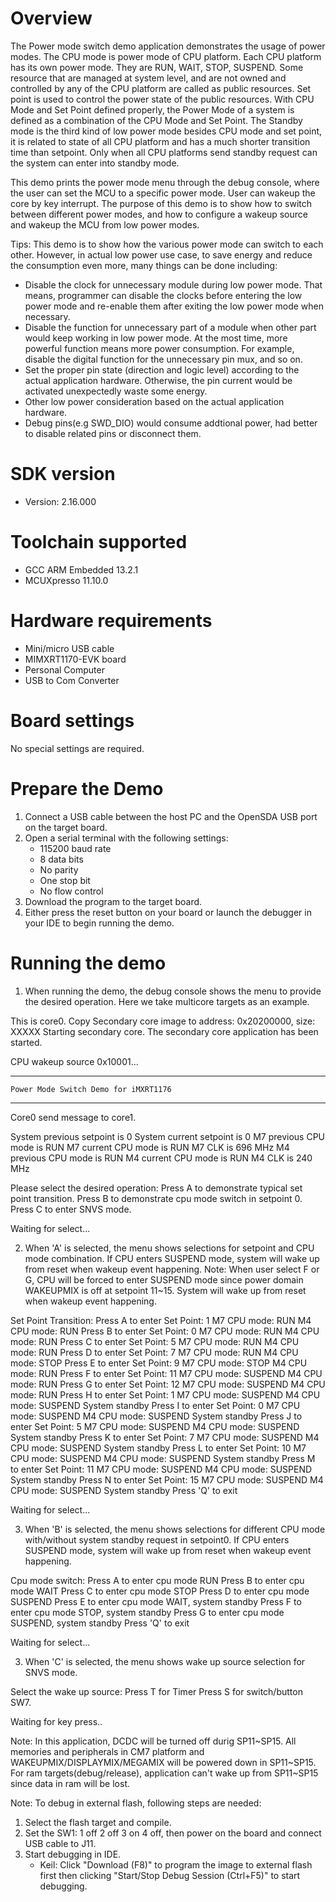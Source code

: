 Overview
========
The Power mode switch demo application demonstrates the usage of power modes. 
The CPU mode is power mode of CPU platform. Each CPU platform has its own power mode. They are RUN, WAIT, STOP, SUSPEND.
Some resource that are managed at system level, and are not owned and controlled by any of the CPU platform are called as public resources.
Set point is used to control the power state of the public resources. With CPU Mode and Set Point defined properly, 
the Power Mode of a system is defined as a combination of the CPU Mode and Set Point.
The Standby mode is the third kind of low power mode besides CPU mode and set point,
it is related to state of all CPU platform and has a much shorter transition time than setpoint.
Only when all CPU platforms send standby request can the system can enter into standby mode.

This demo prints the power mode menu through the debug console, where the user can set the MCU to a specific power mode.
User can wakeup the core by key interrupt. The purpose of this demo is to show how to switch between different power modes,
and how to configure a wakeup source and wakeup the MCU from low power modes.

 Tips:
 This demo is to show how the various power mode can switch to each other. However, in actual low power use case, to save energy and reduce the consumption even more, many things can be done including:
 - Disable the clock for unnecessary module during low power mode. That means, programmer can disable the clocks before entering the low power mode and re-enable them after exiting the low power mode when necessary.
 - Disable the function for unnecessary part of a module when other part would keep working in low power mode. At the most time, more powerful function means more power consumption. For example, disable the digital function for the unnecessary pin mux, and so on.
 - Set the proper pin state (direction and logic level) according to the actual application hardware. Otherwise, the pin current would be activated unexpectedly waste some energy.
 - Other low power consideration based on the actual application hardware.
 - Debug pins(e.g SWD_DIO) would consume addtional power, had better to disable related pins or disconnect them. 


SDK version
===========
- Version: 2.16.000

Toolchain supported
===================
- GCC ARM Embedded  13.2.1
- MCUXpresso  11.10.0

Hardware requirements
=====================
- Mini/micro USB cable
- MIMXRT1170-EVK board
- Personal Computer
- USB to Com Converter

Board settings
==============
No special settings are required.

Prepare the Demo
================
1.  Connect a USB cable between the host PC and the OpenSDA USB port on the target board. 
2.  Open a serial terminal with the following settings:
    - 115200 baud rate
    - 8 data bits
    - No parity
    - One stop bit
    - No flow control
3.  Download the program to the target board.
4.  Either press the reset button on your board or launch the debugger in your IDE to begin running the demo.

Running the demo
================
1. When running the demo, the debug console shows the menu to provide the desired operation. Here we take multicore targets as an example.

This is core0.
Copy Secondary core image to address: 0x20200000, size: XXXXX
Starting secondary core.
The secondary core application has been started.

CPU wakeup source 0x10001...

***********************************************************
	Power Mode Switch Demo for iMXRT1176
***********************************************************

Core0 send message to core1.

System previous setpoint is 0
System current setpoint is 0
M7 previous CPU mode is RUN
M7 current CPU mode is RUN
M7 CLK is 696 MHz
M4 previous CPU mode is RUN
M4 current CPU mode is RUN
M4 CLK is 240 MHz

Please select the desired operation:
Press  A to demonstrate typical set point transition.
Press  B to demonstrate cpu mode switch in setpoint 0.
Press  C to enter SNVS mode.

Waiting for select...

2. When 'A' is selected, the menu shows selections for setpoint and CPU mode combination.
If CPU enters SUSPEND mode, system will wake up from reset when wakeup event happening.
Note: When user select F or G, CPU will be forced to enter SUSPEND mode since power domain WAKEUPMIX is off at setpoint 11~15. System will wake up from reset when wakeup event happening.

Set Point Transition:
Press A to enter Set Point: 1
    M7 CPU mode: RUN
    M4 CPU mode: RUN
Press B to enter Set Point: 0
    M7 CPU mode: RUN
    M4 CPU mode: RUN
Press C to enter Set Point: 5
    M7 CPU mode: RUN
    M4 CPU mode: RUN
Press D to enter Set Point: 7
    M7 CPU mode: RUN
    M4 CPU mode: STOP
Press E to enter Set Point: 9
    M7 CPU mode: STOP
    M4 CPU mode: RUN
Press F to enter Set Point: 11
    M7 CPU mode: SUSPEND
    M4 CPU mode: RUN
Press G to enter Set Point: 12
    M7 CPU mode: SUSPEND
    M4 CPU mode: RUN
Press H to enter Set Point: 1
    M7 CPU mode: SUSPEND
    M4 CPU mode: SUSPEND
    System standby
Press I to enter Set Point: 0
    M7 CPU mode: SUSPEND
    M4 CPU mode: SUSPEND
    System standby
Press J to enter Set Point: 5
    M7 CPU mode: SUSPEND
    M4 CPU mode: SUSPEND
    System standby
Press K to enter Set Point: 7
    M7 CPU mode: SUSPEND
    M4 CPU mode: SUSPEND
    System standby
Press L to enter Set Point: 10
    M7 CPU mode: SUSPEND
    M4 CPU mode: SUSPEND
    System standby
Press M to enter Set Point: 11
    M7 CPU mode: SUSPEND
    M4 CPU mode: SUSPEND
    System standby
Press N to enter Set Point: 15
    M7 CPU mode: SUSPEND
    M4 CPU mode: SUSPEND
    System standby
Press 'Q' to exit

Waiting for select...

3. When 'B' is selected, the menu shows selections for different CPU mode with/without system standby request in setpoint0.
If CPU enters SUSPEND mode, system will wake up from reset when wakeup event happening.

Cpu mode switch:
Press A to enter cpu mode RUN
Press B to enter cpu mode WAIT
Press C to enter cpu mode STOP
Press D to enter cpu mode SUSPEND
Press E to enter cpu mode WAIT, system standby
Press F to enter cpu mode STOP, system standby
Press G to enter cpu mode SUSPEND, system standby
Press 'Q' to exit

Waiting for select...

3. When 'C' is selected, the menu shows wake up source selection for SNVS mode.

Select the wake up source:
Press T for Timer
Press S for switch/button SW7. 

Waiting for key press..

Note:
In this application, DCDC will be turned off durig SP11~SP15. All memories and peripherals in CM7 platform and WAKEUPMIX/DISPLAYMIX/MEGAMIX will be powered down in SP11~SP15.
For ram targets(debug/release), application can't wake up from SP11~SP15 since data in ram will be lost.

Note:
To debug in external flash, following steps are needed:
1. Select the flash target and compile.
3. Set the SW1: 1 off 2 off 3 on 4 off, then power on the board and connect USB cable to J11.
4. Start debugging in IDE.
   - Keil: Click "Download (F8)" to program the image to external flash first then clicking "Start/Stop Debug Session (Ctrl+F5)" to start debugging.
